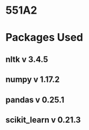 # 551A2

# Packages Used
## nltk v 3.4.5
## numpy v 1.17.2
## pandas v 0.25.1
## scikit_learn v 0.21.3

